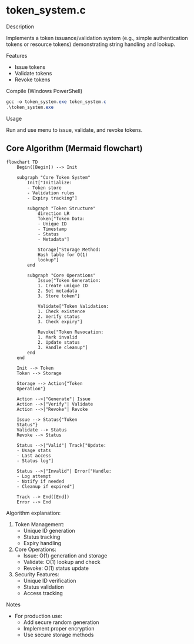 # token_system.c

Description

Implements a token issuance/validation system (e.g., simple authentication tokens or resource tokens) demonstrating string handling and lookup.

Features

- Issue tokens
- Validate tokens
- Revoke tokens

Compile (Windows PowerShell)

```powershell
gcc -o token_system.exe token_system.c
.\token_system.exe
```

Usage

Run and use menu to issue, validate, and revoke tokens.

## Core Algorithm (Mermaid flowchart)

```mermaid
flowchart TD
    Begin([Begin]) --> Init

    subgraph "Core Token System"
        Init["Initialize:
        - Token store
        - Validation rules
        - Expiry tracking"]
        
        subgraph "Token Structure"
            direction LR
            Token["Token Data:
            - Unique ID
            - Timestamp
            - Status
            - Metadata"]
            
            Storage["Storage Method:
            Hash table for O(1)
            lookup"]
        end
        
        subgraph "Core Operations"
            Issue["Token Generation:
            1. Create unique ID
            2. Set metadata
            3. Store token"]
            
            Validate["Token Validation:
            1. Check existence
            2. Verify status
            3. Check expiry"]
            
            Revoke["Token Revocation:
            1. Mark invalid
            2. Update status
            3. Handle cleanup"]
        end
    end

    Init --> Token
    Token --> Storage
    
    Storage --> Action{"Token
    Operation"}
    
    Action -->|"Generate"| Issue
    Action -->|"Verify"| Validate
    Action -->|"Revoke"| Revoke
    
    Issue --> Status{"Token
    Status"}
    Validate --> Status
    Revoke --> Status
    
    Status -->|"Valid"| Track["Update:
    - Usage stats
    - Last access
    - Status log"]
    
    Status -->|"Invalid"| Error["Handle:
    - Log attempt
    - Notify if needed
    - Cleanup if expired"]
    
    Track --> End([End])
    Error --> End
```

Algorithm explanation:
1. Token Management:
   - Unique ID generation
   - Status tracking
   - Expiry handling
2. Core Operations:
   - Issue: O(1) generation and storage
   - Validate: O(1) lookup and check
   - Revoke: O(1) status update
3. Security Features:
   - Unique ID verification
   - Status validation
   - Access tracking

Notes

- For production use:
  - Add secure random generation
  - Implement proper encryption
  - Use secure storage methods